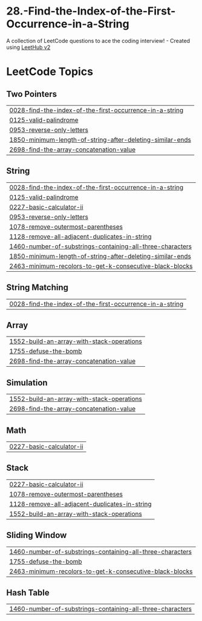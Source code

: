 # 28.-Find-the-Index-of-the-First-Occurrence-in-a-String
A collection of LeetCode questions to ace the coding interview! - Created using [LeetHub v2](https://github.com/arunbhardwaj/LeetHub-2.0)

<!---LeetCode Topics Start-->
# LeetCode Topics
## Two Pointers
|  |
| ------- |
| [0028-find-the-index-of-the-first-occurrence-in-a-string](https://github.com/Ademcan-Sen/28.-Find-the-Index-of-the-First-Occurrence-in-a-String/tree/master/0028-find-the-index-of-the-first-occurrence-in-a-string) |
| [0125-valid-palindrome](https://github.com/Ademcan-Sen/28.-Find-the-Index-of-the-First-Occurrence-in-a-String/tree/master/0125-valid-palindrome) |
| [0953-reverse-only-letters](https://github.com/Ademcan-Sen/28.-Find-the-Index-of-the-First-Occurrence-in-a-String/tree/master/0953-reverse-only-letters) |
| [1850-minimum-length-of-string-after-deleting-similar-ends](https://github.com/Ademcan-Sen/28.-Find-the-Index-of-the-First-Occurrence-in-a-String/tree/master/1850-minimum-length-of-string-after-deleting-similar-ends) |
| [2698-find-the-array-concatenation-value](https://github.com/Ademcan-Sen/28.-Find-the-Index-of-the-First-Occurrence-in-a-String/tree/master/2698-find-the-array-concatenation-value) |
## String
|  |
| ------- |
| [0028-find-the-index-of-the-first-occurrence-in-a-string](https://github.com/Ademcan-Sen/28.-Find-the-Index-of-the-First-Occurrence-in-a-String/tree/master/0028-find-the-index-of-the-first-occurrence-in-a-string) |
| [0125-valid-palindrome](https://github.com/Ademcan-Sen/28.-Find-the-Index-of-the-First-Occurrence-in-a-String/tree/master/0125-valid-palindrome) |
| [0227-basic-calculator-ii](https://github.com/Ademcan-Sen/28.-Find-the-Index-of-the-First-Occurrence-in-a-String/tree/master/0227-basic-calculator-ii) |
| [0953-reverse-only-letters](https://github.com/Ademcan-Sen/28.-Find-the-Index-of-the-First-Occurrence-in-a-String/tree/master/0953-reverse-only-letters) |
| [1078-remove-outermost-parentheses](https://github.com/Ademcan-Sen/28.-Find-the-Index-of-the-First-Occurrence-in-a-String/tree/master/1078-remove-outermost-parentheses) |
| [1128-remove-all-adjacent-duplicates-in-string](https://github.com/Ademcan-Sen/28.-Find-the-Index-of-the-First-Occurrence-in-a-String/tree/master/1128-remove-all-adjacent-duplicates-in-string) |
| [1460-number-of-substrings-containing-all-three-characters](https://github.com/Ademcan-Sen/28.-Find-the-Index-of-the-First-Occurrence-in-a-String/tree/master/1460-number-of-substrings-containing-all-three-characters) |
| [1850-minimum-length-of-string-after-deleting-similar-ends](https://github.com/Ademcan-Sen/28.-Find-the-Index-of-the-First-Occurrence-in-a-String/tree/master/1850-minimum-length-of-string-after-deleting-similar-ends) |
| [2463-minimum-recolors-to-get-k-consecutive-black-blocks](https://github.com/Ademcan-Sen/28.-Find-the-Index-of-the-First-Occurrence-in-a-String/tree/master/2463-minimum-recolors-to-get-k-consecutive-black-blocks) |
## String Matching
|  |
| ------- |
| [0028-find-the-index-of-the-first-occurrence-in-a-string](https://github.com/Ademcan-Sen/28.-Find-the-Index-of-the-First-Occurrence-in-a-String/tree/master/0028-find-the-index-of-the-first-occurrence-in-a-string) |
## Array
|  |
| ------- |
| [1552-build-an-array-with-stack-operations](https://github.com/Ademcan-Sen/28.-Find-the-Index-of-the-First-Occurrence-in-a-String/tree/master/1552-build-an-array-with-stack-operations) |
| [1755-defuse-the-bomb](https://github.com/Ademcan-Sen/28.-Find-the-Index-of-the-First-Occurrence-in-a-String/tree/master/1755-defuse-the-bomb) |
| [2698-find-the-array-concatenation-value](https://github.com/Ademcan-Sen/28.-Find-the-Index-of-the-First-Occurrence-in-a-String/tree/master/2698-find-the-array-concatenation-value) |
## Simulation
|  |
| ------- |
| [1552-build-an-array-with-stack-operations](https://github.com/Ademcan-Sen/28.-Find-the-Index-of-the-First-Occurrence-in-a-String/tree/master/1552-build-an-array-with-stack-operations) |
| [2698-find-the-array-concatenation-value](https://github.com/Ademcan-Sen/28.-Find-the-Index-of-the-First-Occurrence-in-a-String/tree/master/2698-find-the-array-concatenation-value) |
## Math
|  |
| ------- |
| [0227-basic-calculator-ii](https://github.com/Ademcan-Sen/28.-Find-the-Index-of-the-First-Occurrence-in-a-String/tree/master/0227-basic-calculator-ii) |
## Stack
|  |
| ------- |
| [0227-basic-calculator-ii](https://github.com/Ademcan-Sen/28.-Find-the-Index-of-the-First-Occurrence-in-a-String/tree/master/0227-basic-calculator-ii) |
| [1078-remove-outermost-parentheses](https://github.com/Ademcan-Sen/28.-Find-the-Index-of-the-First-Occurrence-in-a-String/tree/master/1078-remove-outermost-parentheses) |
| [1128-remove-all-adjacent-duplicates-in-string](https://github.com/Ademcan-Sen/28.-Find-the-Index-of-the-First-Occurrence-in-a-String/tree/master/1128-remove-all-adjacent-duplicates-in-string) |
| [1552-build-an-array-with-stack-operations](https://github.com/Ademcan-Sen/28.-Find-the-Index-of-the-First-Occurrence-in-a-String/tree/master/1552-build-an-array-with-stack-operations) |
## Sliding Window
|  |
| ------- |
| [1460-number-of-substrings-containing-all-three-characters](https://github.com/Ademcan-Sen/28.-Find-the-Index-of-the-First-Occurrence-in-a-String/tree/master/1460-number-of-substrings-containing-all-three-characters) |
| [1755-defuse-the-bomb](https://github.com/Ademcan-Sen/28.-Find-the-Index-of-the-First-Occurrence-in-a-String/tree/master/1755-defuse-the-bomb) |
| [2463-minimum-recolors-to-get-k-consecutive-black-blocks](https://github.com/Ademcan-Sen/28.-Find-the-Index-of-the-First-Occurrence-in-a-String/tree/master/2463-minimum-recolors-to-get-k-consecutive-black-blocks) |
## Hash Table
|  |
| ------- |
| [1460-number-of-substrings-containing-all-three-characters](https://github.com/Ademcan-Sen/28.-Find-the-Index-of-the-First-Occurrence-in-a-String/tree/master/1460-number-of-substrings-containing-all-three-characters) |
<!---LeetCode Topics End-->